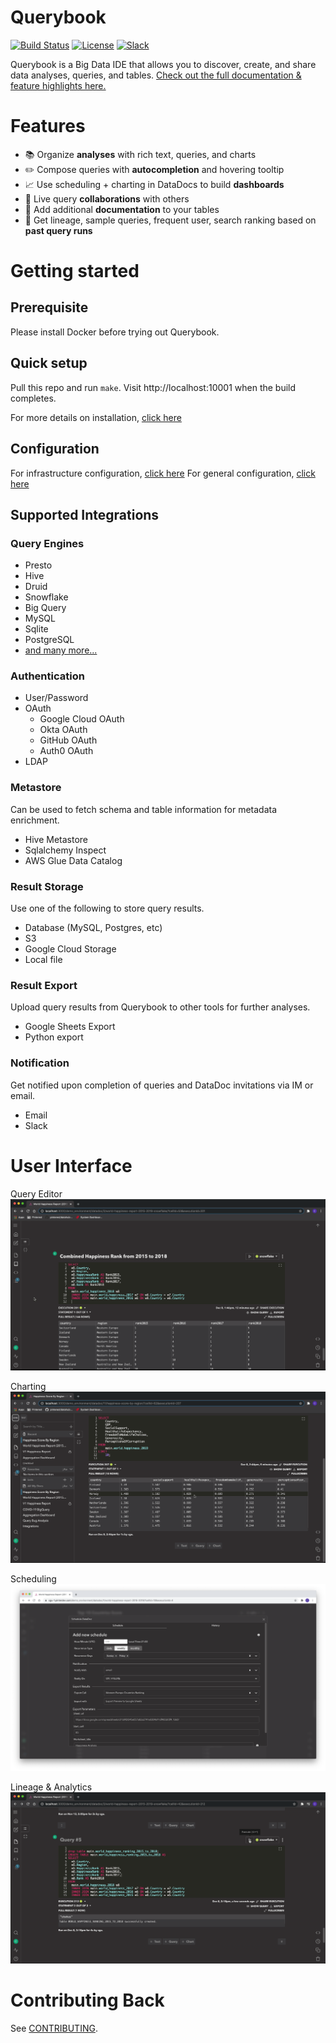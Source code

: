 # Querybook

[![Build Status](https://github.com/pinterest/querybook/workflows/Tests/badge.svg)](https://github.com/pinterest/querybook/actions)
[![License](http://img.shields.io/:license-Apache%202-blue.svg)](http://www.apache.org/licenses/LICENSE-2.0.txt)
[![Slack](https://img.shields.io/badge/Slack-Join%20our%20community-brightgreen?style=flat&logo=slack)](https://join.slack.com/t/querybook/shared_invite/zt-se82lvld-yyzRIqvIASsyYozk7jMCYQ)

Querybook is a Big Data IDE that allows you to discover, create, and share data analyses, queries, and tables.
[Check out the full documentation & feature highlights here.](https://querybook.org)

# Features

-   📚 Organize **analyses** with rich text, queries, and charts
-   ✏️ Compose queries with **autocompletion** and hovering tooltip
-   📈 Use scheduling + charting in DataDocs to build **dashboards**
-   🙌 Live query **collaborations** with others
-   📝 Add additional **documentation** to your tables
-   🧮 Get lineage, sample queries, frequent user, search ranking based on **past query runs**

# Getting started

## Prerequisite

Please install Docker before trying out Querybook.

## Quick setup

Pull this repo and run `make`. Visit http://localhost:10001 when the build completes.

For more details on installation, [click here](docs_website/docs/setup_guide/overview.mdx)

## Configuration

For infrastructure configuration, [click here](docs_website/docs/configurations/infra_config.mdx)
For general configuration, [click here](docs_website/docs/configurations/general_config.mdx)

## Supported Integrations

### Query Engines

-   Presto
-   Hive
-   Druid
-   Snowflake
-   Big Query
-   MySQL
-   Sqlite
-   PostgreSQL
-   [and many more...](https://www.querybook.org/docs/setup_guide/connect_to_query_engines#all-query-engines)

### Authentication

-   User/Password
-   OAuth
    -   Google Cloud OAuth
    -   Okta OAuth
    -   GitHub OAuth
    -   Auth0 OAuth
-   LDAP

### Metastore

Can be used to fetch schema and table information for metadata enrichment.

-   Hive Metastore
-   Sqlalchemy Inspect
-   AWS Glue Data Catalog

### Result Storage

Use one of the following to store query results.

-   Database (MySQL, Postgres, etc)
-   S3
-   Google Cloud Storage
-   Local file

### Result Export

Upload query results from Querybook to other tools for further analyses.

-   Google Sheets Export
-   Python export

### Notification

Get notified upon completion of queries and DataDoc invitations via IM or email.

-   Email
-   Slack

# User Interface

Query Editor
![](./docs_website/static/img/key_features/editor.gif)

Charting
![](./docs_website/static/img/key_features/visualization.gif)

Scheduling
![](./docs_website/static/img/key_features/scheduling.png)

Lineage & Analytics
![](./docs_website/static/img/key_features/analytics.gif)

# Contributing Back

See [CONTRIBUTING](CONTRIBUTING.md).
